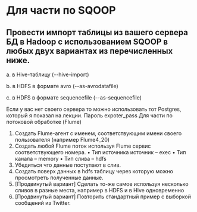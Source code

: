 # Для части по SQOOP
## Провести импорт таблицы из вашего сервера БД в Hadoop с использованием SQOOP в любых двух вариантах из перечисленных ниже.
a. в Hive-таблицу (--hive-import)

b. в HDFS в формате avro (--as-avrodatafile)

c. в HDFS в формате sequencefile (--as-sequencefile)


Если у вас нет своего сервера то можно использовать тот Postgres, который я показал на лекции. Пароль expoter_pass
Для части по потоковой обработке (Flume)
1. Создать Flume-агент с именем, соответствующим имени своего пользователя (например Flume4_20)
2. Создать любой Flume поток используя Flume сервис соответствующего номера.
• Тип источника источник – exeс
• Тип канала – memory
• Тип слива – hdfs
3. Убедиться что данные поступают в слив.
4. Создать поверх данных в hdfs таблицу через которую можно просмотреть полученные данные.
5. [Продвинутый вариант] Сделать то-же самое используя несколько сливов в разные места, например в HDFS и в HIve одновременно
6. [Продвинутый вариант] Повторить стандартный пример с выборкой сообщений из Twitter.
